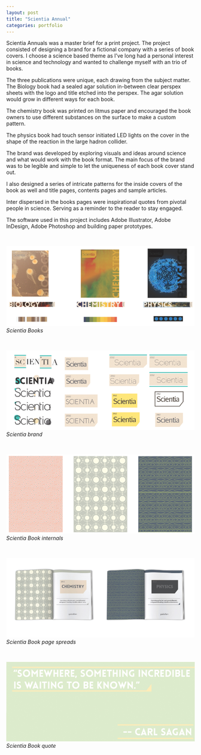 ```yaml
---
layout: post
title: "Scientia Annual"
categories: portfolio
---
```


Scientia Annuals was a master brief for a print project. The project consisted of designing a brand for a fictional company with a series of book covers. I choose a science based theme as I’ve long had a personal interest in science and technology and wanted to challenge myself with an trio of books.


The three publications were unique, each drawing from the subject matter. The Biology book had a sealed agar solution in-between clear perspex sheets with the logo and title etched into the perspex. The agar solution would grow in different ways for each book.

The chemistry book was printed on litmus paper and encouraged the book owners to use different substances on the surface to make a custom pattern.

The physics book had touch sensor initiated LED lights on the cover in the shape of the reaction in the large hadron collider.

The brand was developed by exploring visuals and ideas around science and what would work with the book format. The main focus of the brand was to be legible and simple to let the uniqueness of each book cover stand out.

I also designed a series of intricate patterns for the inside covers of the book as well and title pages, contents pages and sample articles.

Inter dispersed in the books pages were inspirational quotes from pivotal people in science. Serving as a reminder to the reader to stay engaged.

The software used in this project includes Adobe Illustrator, Adobe InDesign, Adobe Photoshop and building paper prototypes.

<br />

![Scientia Books](https://github.com/Erioldoesdesign/erioldoesdesign.github.io/blob/master/images/Scientia-4.jpeg?raw=true "Scientia Books")
*Scientia Books*

<br />

![Scientia brand](https://github.com/Erioldoesdesign/erioldoesdesign.github.io/blob/master/images/Scientia-2.jpeg?raw=true "Scientia brand")
*Scientia brand*

<br />

![Scientia Book internals](https://github.com/Erioldoesdesign/erioldoesdesign.github.io/blob/master/images/Scientia-6.jpeg?raw=true "Scientia Book internals")
*Scientia Book internals*

<br />

![Scientia Book page spreads](https://github.com/Erioldoesdesign/erioldoesdesign.github.io/blob/master/images/Scientia-7.jpeg?raw=true "Scientia Book page spreads")
*Scientia Book page spreads*

<br />

![Scientia Book quote](https://github.com/Erioldoesdesign/erioldoesdesign.github.io/blob/master/images/Scientia-1.jpeg?raw=true "Scientia Book quote")
*Scientia Book quote*
